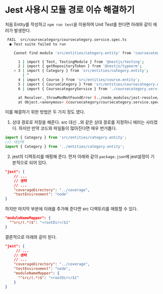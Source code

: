 # Jest 사용시 모듈 경로 이슈 해결하기

처음 Entity를 작성하고 `npm run test`을 이용하여 Unit Test를 한다면 아래와 같이 에러가 발생한다.

```bash
 FAIL  src/coursecategory/coursecategory.service.spec.ts
  ● Test suite failed to run

    Cannot find module 'src/entities/category.entity' from 'coursecategory/coursecategory.service.spec.ts'

      1 | import { Test, TestingModule } from '@nestjs/testing';
      2 | import { getRepositoryToken } from '@nestjs/typeorm';
    > 3 | import { Category } from 'src/entities/category.entity';
        | ^
      4 | import { Course } from 'src/entities/course.entity';
      5 | import { CourseCategory } from 'src/entities/coursecategory.entity';
      6 | import { CoursecategoryService } from './coursecategory.service';

      at Resolver._throwModNotFoundError (../node_modules/jest-resolve/build/resolver.js:491:11)
      at Object.<anonymous> (coursecategory/coursecategory.service.spec.ts:3:1)
```

이를 해결하기 위한 방법은 두 가지 정도 였다.

1. 상대 경로로 저장을 해준다. src 대신 ..와 같은 상대 경로를 지정하니 에러는 사라졌다.
하지만 만약 코드와 파일들이 많아진다면 매우 번거롭다.
```typescript
import { Category } from 'src/entities/category.entity';
/// 대신에
import { Category } from '../entities/category.entity';
```

2. jest의 디렉토리를 매핑해 준다. 먼저 아래와 같이 `package.json`에 jest설정이 기본적으로 되어 있다.
```json
"jest": {
    // ...
    // 생략
    // ...
    "coverageDirectory": "../coverage",
    "testEnvironment": "node"
}
```
하지만 마지막 부분에 이래를 추가해 준다면 src 디렉토리를 매핑할 수 있다.
```json
"moduleNameMapper": {
  "^src/(.*)$": "<rootDir>/$1"
}
```
결론적으로 아래와 같이 된다.
```json
"jest": {
     // ...
    // 생략
    // ...
    "coverageDirectory": "../coverage",
    "testEnvironment": "node",
    "moduleNameMapper": {
      "^src/(.*)$": "<rootDir>/$1"
    }
}
```